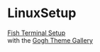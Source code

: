 # LinuxSetup

[Fish Terminal Setup](https://www.pling.com/p/2179556/)  
with the [Gogh Theme Gallery](https://gogh-co.github.io/Gogh/)
